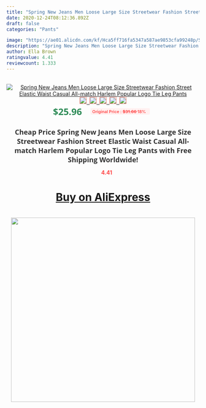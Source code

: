 ```yaml
---
title: "Spring New Jeans Men Loose Large Size Streetwear Fashion Street Elastic Waist Casual All-match Harlem Popular Logo Tie Leg Pants"
date: 2020-12-24T08:12:36.892Z
draft: false
categories: "Pants"

image: "https://ae01.alicdn.com/kf/Hca5ff716fa5347a587ae9853cfa99248p/Spring-New-Jeans-Men-Loose-Large-Size-Streetwear-Fashion-Street-Elastic-Waist-Casual-All-match-Harlem.jpg"
description: "Spring New Jeans Men Loose Large Size Streetwear Fashion Street Elastic Waist Casual All-match Harlem Popular Logo Tie Leg Pants"
author: Ella Brown
ratingvalue: 4.41
reviewcount: 1.333
---
```

<br>
<div style="text-align: center;">
<a href="https://s.click.aliexpress.com/e/_A7J5mV" target="_blank" rel="nofollow noopener noreferrer"><img alt="Spring New Jeans Men Loose Large Size Streetwear Fashion Street Elastic Waist Casual All-match Harlem Popular Logo Tie Leg Pants" class="magnifier-image" src="https://ae01.alicdn.com/kf/Hca5ff716fa5347a587ae9853cfa99248p/Spring-New-Jeans-Men-Loose-Large-Size-Streetwear-Fashion-Street-Elastic-Waist-Casual-All-match-Harlem.jpg_640x640.jpg">
<br>
<img style="border:1px solid salmon" src="https://ae01.alicdn.com/kf/Hca5ff716fa5347a587ae9853cfa99248p/Spring-New-Jeans-Men-Loose-Large-Size-Streetwear-Fashion-Street-Elastic-Waist-Casual-All-match-Harlem.jpg_120x120.jpg">&nbsp;&nbsp;<img style="border:1px solid salmon" src="https://ae01.alicdn.com/kf/H568191084e814d06926a1f8db419c5c5k/Spring-New-Jeans-Men-Loose-Large-Size-Streetwear-Fashion-Street-Elastic-Waist-Casual-All-match-Harlem.jpg_120x120.jpg">&nbsp;&nbsp;<img style="border:1px solid salmon" src="https://ae01.alicdn.com/kf/H012517e0c90247579674a89050644fa91/Spring-New-Jeans-Men-Loose-Large-Size-Streetwear-Fashion-Street-Elastic-Waist-Casual-All-match-Harlem.jpg_120x120.jpg">&nbsp;&nbsp;<img style="border:1px solid salmon" src="https://ae01.alicdn.com/kf/Hc85bcfbf89494226b1325a7002a33b81y/Spring-New-Jeans-Men-Loose-Large-Size-Streetwear-Fashion-Street-Elastic-Waist-Casual-All-match-Harlem.jpg_120x120.jpg">&nbsp;&nbsp;<img style="border:1px solid salmon" src="https://ae01.alicdn.com/kf/H9c63033a9c724b378d3d51f2706530cbM/Spring-New-Jeans-Men-Loose-Large-Size-Streetwear-Fashion-Street-Elastic-Waist-Casual-All-match-Harlem.jpg_120x120.jpg"></a></div><br0>
<div style="text-align: center;"><span style="background-color: white; border: 0px; box-sizing: border-box; color: seagreen; display: inline-block; font-family: &quot;open sans&quot; , &quot;arial&quot; , &quot;helvetica&quot; , sans-serif , &quot;heiti&quot;; font-size: 24px; font-stretch: inherit; font-weight: 700; line-height: inherit; margin: 0px 10px 0px 0px; padding: 0px; vertical-align: middle;">$25.96 </span>
<span style="background: rgb(255 , 241 , 241); border-radius: 3px; border: 0px; box-sizing: border-box; color: #ff4747; display: inline-block; font-family: inherit; font-size: 12px; font-stretch: inherit; font-style: inherit; font-variant: inherit; font-weight: 600; line-height: inherit; margin: 0px; padding: 2px 5px; transform: scale(0.9); vertical-align: middle;">Original Price : <b style="text-decoration: line-through;">$31.66 </b> 18%&nbsp;&nbsp;</span></div>
<h1 style="color: #333333; display: inline-block; font-family: &quot;open sans&quot; , &quot;arial&quot; , &quot;helvetica&quot; , sans-serif , &quot;heiti&quot;; font-size: 18px; font-stretch: inherit; font-weight: 700; text-align: center;">Cheap Price Spring New Jeans Men Loose Large Size Streetwear Fashion Street Elastic Waist Casual All-match Harlem Popular Logo Tie Leg Pants with Free Shipping Worldwide!</h1>
<div style="color: #ff4747; text-align: center;">
<img src="https://4.bp.blogspot.com/-M0ZcTcb-5uY/XleCXlxnR4I/AAAAAAAAAEc/OrjgMkXV1oMQFaCRZj5HQwOCBcu3w1FegCPcBGAYYCw/s1600/star.png" style="height: 15px;">&nbsp;<b>4.41</b></div>
<div class="button_cont" align="center"><a class="buynow_a" href="https://s.click.aliexpress.com/e/_A7J5mV" target="_blank" rel="nofollow noopener noreferrer"><H1>Buy on AliExpress</H1></a></div><br>
<div class="separator" style="clear: both; text-align: center;">
<img src="https://lh3.googleusercontent.com/-pTy5HemUv9M/XlePHvY0dAI/AAAAAAAAAE4/0nX5iRUoIWY8eMW9Dpxeirr157OZliDIgCLcBGAsYHQ/s1600/badge.gif" width="480">
</div>

